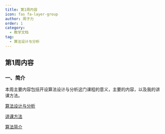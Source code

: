 ```yaml
---
title: 第1周内容
icon: fas fa-layer-group
author: 周子力
order: 1
category:
  - 教学文档
tag:
  - 算法设计与分析
---
```

## 第1周内容
### 一、简介
本周主要内容包括开设算法设计与分析这门课程的意义，主要的内容，以及我的讲课方法。

[算法设计与分析](../README.md)

[讲课方法](../讲课方法.md)

[算法简介](../算法简介.md)



